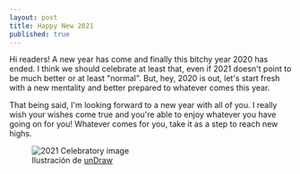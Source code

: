 ```yaml
---
layout: post
title: Happy New 2021
published: true
---
```


Hi readers! A new year has come and finally this bitchy year 2020 has ended. I think we should celebrate at least that, even if 2021 doesn't point to be much better or at least "normal". But, hey, 2020 is out, let's start fresh with a new mentality and better prepared to whatever comes this year.

That being said, I'm looking forward to a new year with all of you. I really wish your wishes come true and you're able to enjoy whatever you have going on for you! Whatever comes for you, take it as a step to reach new highs.

<figure>
    <img src="{{ site.baseurl }}/images/svg/2021.svg" alt="2021 Celebratory image">
    <figcaption>Ilustración de <a href="https://undraw.co/">unDraw</a></figcaption>
</figure>

